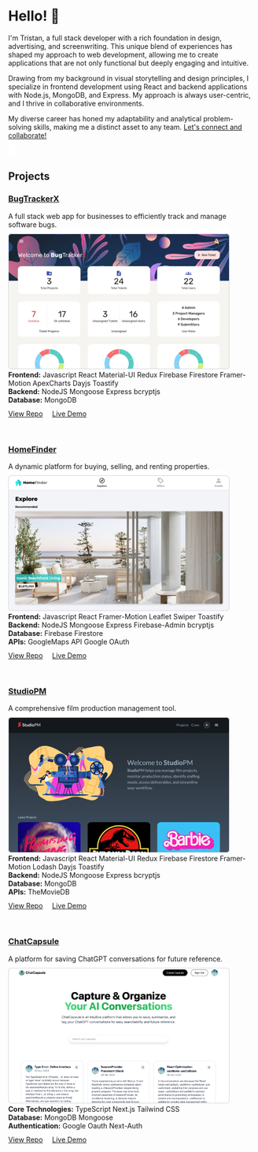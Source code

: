 # Hello! 👋

I'm Tristan, a full stack developer with a rich foundation in design, advertising, and screenwriting. This unique blend of experiences has shaped my approach to web development, allowing me to create applications that are not only functional but deeply engaging and intuitive. 

Drawing from my background in visual storytelling and design principles, I specialize in frontend development using React and backend applications with Node.js, MongoDB, and Express. My approach is always user-centric, and I thrive in collaborative environments. 

My diverse career has honed my adaptability and analytical problem-solving skills, making me a distinct asset to any team. [Let's connect and collaborate!](mailto://trisn.work@gmail.com)<br/>
<img src="readme/images/spacer.png" width="15" height="30"/>

## Projects

### [BugTrackerX](https://github.com/tris-n/bugtrackerx)
A full stack web app for businesses to efficiently track and manage software bugs.<br/>
[<img src="readme/images/bugtrackerx.png" width="450">](https://github.com/tris-n/bugtrackerx)<br/>
**Frontend:** Javascript React Material-UI Redux Firebase Firestore Framer-Motion ApexCharts Dayjs Toastify<br/>
**Backend:** NodeJS Mongoose Express bcryptjs<br/>
**Database:** MongoDB<br/>
[View Repo](https://github.com/tris-n/bugtrackerx)<img src="readme/images/spacer.png" width="15" height="25	"/>
[Live Demo](https://www.bugtrackerx.com)<br/>

<br/>

### [HomeFinder](https://github.com/tris-n/homefinder)
A dynamic platform for buying, selling, and renting properties.<br/>
[<img src="readme/images/homefinder.png" width="450">](https://github.com/tris-n/homefinder)<br/>
**Frontend:** Javascript React Framer-Motion Leaflet Swiper Toastify<br/>
**Backend:** NodeJS Mongoose Express Firebase-Admin bcryptjs<br/>
**Database:** Firebase Firestore<br/>
**APIs:** GoogleMaps API Google OAuth<br/>
[View Repo](https://github.com/tris-n/homefinder)<img src="readme/images/spacer.png" width="15" height="25"/>
[Live Demo](https://www.homefinder-app.com)<br/>

<br/>

### [StudioPM](https://github.com/tris-n/studiopm)
A comprehensive film production management tool.<br/>
[<img src="readme/images/studiopm.png" width="450">](https://github.com/tris-n/studiopm)<br/>
**Frontend:** Javascript React Material-UI Redux Firebase Firestore Framer-Motion Lodash Dayjs Toastify<br/>
**Backend:** NodeJS Mongoose Express bcryptjs<br/>
**Database:** MongoDB<br/>
**APIs:** TheMovieDB<br/>
[View Repo](https://github.com/tris-n/studiopm)<img src="readme/images/spacer.png" width="15" height="25"/>
[Live Demo](https://www.mystudiopm.com)<br/>

<br/>

### [ChatCapsule](https://github.com/tris-n/chatcapsule)
A platform for saving ChatGPT conversations for future reference.<br/>
[<img src="readme/images/chatcapsule.png" width="450">](https://github.com/tris-n/chatcapsule)<br/>
**Core Technologies:** TypeScript Next.js Tailwind CSS<br/>
**Database:** MongoDB Mongoose<br/>
**Authentication:** Google Oauth Next-Auth<br/>
[View Repo](https://github.com/tris-n/chatcapsule)<img src="readme/images/spacer.png" width="15" height="25"/>
[Live Demo](https://portfolio-chatcapsule-nextjs14.vercel.app/)<br/>